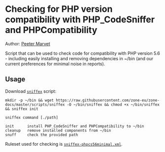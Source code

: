 # Checking for PHP version compatibility with PHP_CodeSniffer and PHPCompatibility

Author: [Peeter Marvet](https://github.com/petskratt)

Script that can be used to check code for compatibility with PHP version 5.6 - including easily installing
and removing dependencies in ~/bin (and our current preferences for minimal noise in reports).

## Usage

Download [`sniffex`](/scripts/generate_ssh_configs.php) script: 

```shell script
mkdir -p ~/bin && wget https://raw.githubusercontent.com/zone-eu/zone-docs/master/scripts/sniffex -O ~/bin/sniffex && chmod +x ~/bin/sniffex && sniffex init
```

```shell script
sniffex command [./path]

init      install PHP_CodeSniffer and PHPCompatibility to ~/bin
cleanup   remove installed components from ~/bin
snuff     check the provided path
```

Ruleset used for checking is [`sniffex-phpcs56minimal.xml`](/scripts/sniffex-phpcs56minimal.xml).